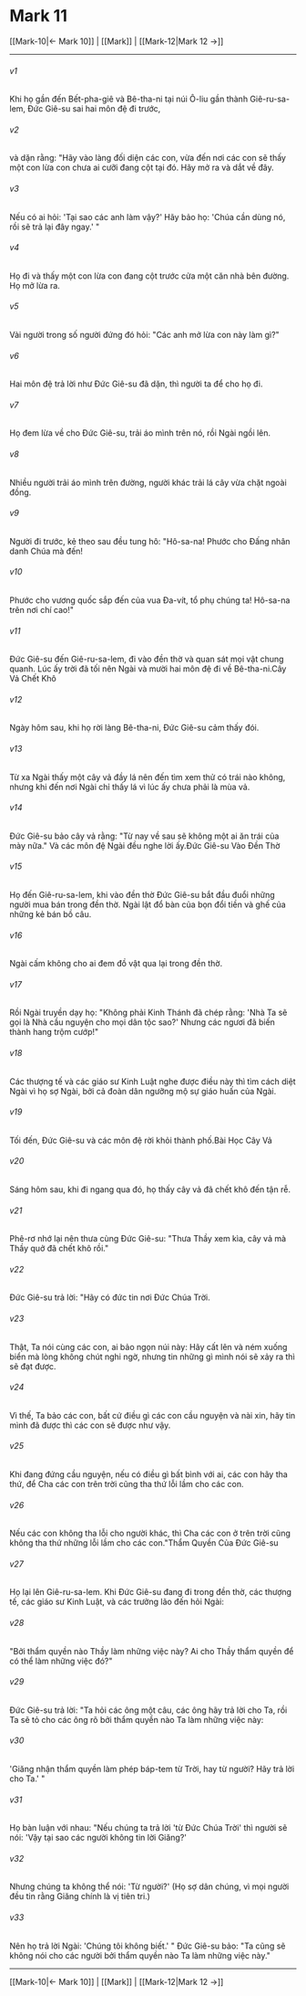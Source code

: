 # Mark 11

[[Mark-10|← Mark 10]] | [[Mark]] | [[Mark-12|Mark 12 →]]
***



###### v1 
Khi họ gần đến Bết-pha-giê và Bê-tha-ni tại núi Ô-liu gần thành Giê-ru-sa-lem, Đức Giê-su sai hai môn đệ đi trước, 

###### v2 
và dặn rằng: "Hãy vào làng đối diện các con, vừa đến nơi các con sẽ thấy một con lừa con chưa ai cưỡi đang cột tại đó. Hãy mở ra và dắt về đây. 

###### v3 
Nếu có ai hỏi: 'Tại sao các anh làm vậy?' Hãy bảo họ: 'Chúa cần dùng nó, rồi sẽ trả lại đây ngay.' " 

###### v4 
Họ đi và thấy một con lừa con đang cột trước cửa một căn nhà bên đường. Họ mở lừa ra. 

###### v5 
Vài người trong số người đứng đó hỏi: "Các anh mở lừa con này làm gì?" 

###### v6 
Hai môn đệ trả lời như Đức Giê-su đã dặn, thì người ta để cho họ đi. 

###### v7 
Họ đem lừa về cho Đức Giê-su, trải áo mình trên nó, rồi Ngài ngồi lên. 

###### v8 
Nhiều người trải áo mình trên đường, người khác trải lá cây vừa chặt ngoài đồng. 

###### v9 
Người đi trước, kẻ theo sau đều tung hô: "Hô-sa-na! Phước cho Đấng nhân danh Chúa mà đến! 

###### v10 
Phước cho vương quốc sắp đến của vua Đa-vít, tổ phụ chúng ta! Hô-sa-na trên nơi chí cao!" 

###### v11 
Đức Giê-su đến Giê-ru-sa-lem, đi vào đền thờ và quan sát mọi vật chung quanh. Lúc ấy trời đã tối nên Ngài và mười hai môn đệ đi về Bê-tha-ni.Cây Vả Chết Khô 

###### v12 
Ngày hôm sau, khi họ rời làng Bê-tha-ni, Đức Giê-su cảm thấy đói. 

###### v13 
Từ xa Ngài thấy một cây vả đầy lá nên đến tìm xem thử có trái nào không, nhưng khi đến nơi Ngài chỉ thấy lá vì lúc ấy chưa phải là mùa vả. 

###### v14 
Đức Giê-su bảo cây vả rằng: "Từ nay về sau sẽ không một ai ăn trái của mày nữa." Và các môn đệ Ngài đều nghe lời ấy.Đức Giê-su Vào Đền Thờ 

###### v15 
Họ đến Giê-ru-sa-lem, khi vào đền thờ Đức Giê-su bắt đầu đuổi những người mua bán trong đền thờ. Ngài lật đổ bàn của bọn đổi tiền và ghế của những kẻ bán bồ câu. 

###### v16 
Ngài cấm không cho ai đem đồ vật qua lại trong đền thờ. 

###### v17 
Rồi Ngài truyền dạy họ: "Không phải Kinh Thánh đã chép rằng: 'Nhà Ta sẽ gọi là Nhà cầu nguyện cho mọi dân tộc sao?' Nhưng các ngươi đã biến thành hang trộm cướp!" 

###### v18 
Các thượng tế và các giáo sư Kinh Luật nghe được điều này thì tìm cách diệt Ngài vì họ sợ Ngài, bởi cả đoàn dân ngưỡng mộ sự giáo huấn của Ngài. 

###### v19 
Tối đến, Đức Giê-su và các môn đệ rời khỏi thành phố.Bài Học Cây Vả 

###### v20 
Sáng hôm sau, khi đi ngang qua đó, họ thấy cây vả đã chết khô đến tận rễ. 

###### v21 
Phê-rơ nhớ lại nên thưa cùng Đức Giê-su: "Thưa Thầy xem kìa, cây vả mà Thầy quở đã chết khô rồi." 

###### v22 
Đức Giê-su trả lời: "Hãy có đức tin nơi Đức Chúa Trời. 

###### v23 
Thật, Ta nói cùng các con, ai bảo ngọn núi này: Hãy cất lên và ném xuống biển mà lòng không chút nghi ngờ, nhưng tin những gì mình nói sẽ xảy ra thì sẽ đạt được. 

###### v24 
Vì thế, Ta bảo các con, bất cứ điều gì các con cầu nguyện và nài xin, hãy tin mình đã được thì các con sẽ được như vậy. 

###### v25 
Khi đang đứng cầu nguyện, nếu có điều gì bất bình với ai, các con hãy tha thứ, để Cha các con trên trời cũng tha thứ lỗi lầm cho các con. 

###### v26 
Nếu các con không tha lỗi cho người khác, thì Cha các con ở trên trời cũng không tha thứ những lỗi lầm cho các con."Thẩm Quyền Của Đức Giê-su 

###### v27 
Họ lại lên Giê-ru-sa-lem. Khi Đức Giê-su đang đi trong đền thờ, các thượng tế, các giáo sư Kinh Luật, và các trưởng lão đến hỏi Ngài: 

###### v28 
"Bởi thẩm quyền nào Thầy làm những việc này? Ai cho Thầy thẩm quyền để có thể làm những việc đó?" 

###### v29 
Đức Giê-su trả lời: "Ta hỏi các ông một câu, các ông hãy trả lời cho Ta, rồi Ta sẽ tỏ cho các ông rõ bởi thẩm quyền nào Ta làm những việc này: 

###### v30 
'Giăng nhận thẩm quyền làm phép báp-tem từ Trời, hay từ người? Hãy trả lời cho Ta.' " 

###### v31 
Họ bàn luận với nhau: "Nếu chúng ta trả lời 'từ Đức Chúa Trời' thì người sẽ nói: 'Vậy tại sao các người không tin lời Giăng?' 

###### v32 
Nhưng chúng ta không thể nói: 'Từ người?' (Họ sợ dân chúng, vì mọi người đều tin rằng Giăng chính là vị tiên tri.) 

###### v33 
Nên họ trả lời Ngài: 'Chúng tôi không biết.' " Đức Giê-su bảo: "Ta cũng sẽ không nói cho các người bởi thẩm quyền nào Ta làm những việc này."

***
[[Mark-10|← Mark 10]] | [[Mark]] | [[Mark-12|Mark 12 →]]

